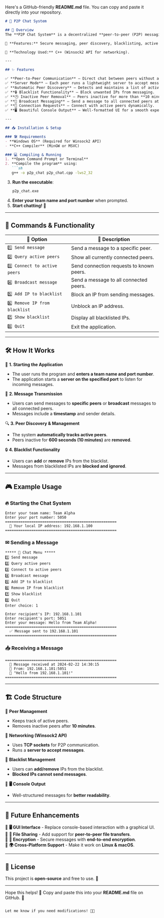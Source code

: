 Here's a GitHub-friendly **README.md** file. You can copy and paste it directly into your repository.  

```md
# 🚀 P2P Chat System

## 🔹 Overview
The **P2P Chat System** is a decentralized **peer-to-peer (P2P) messaging application** that enables users to communicate over a network without relying on a central server.

💬 **Features:** Secure messaging, peer discovery, blacklisting, active peer tracking, and real-time communication.

📡 **Technology Used:** C++ (Winsock2 API for networking).

---

## ✨ Features

✅ **Peer-to-Peer Communication** – Direct chat between peers without a central server.  
✅ **Server Mode** – Each peer runs a lightweight server to accept messages.  
✅ **Automatic Peer Discovery** – Detects and maintains a list of active peers.  
✅ **🔒 Blacklist Functionality** – Block unwanted IPs from messaging.  
✅ **🕒 Inactive Peer Removal** – Peers inactive for more than **10 minutes** are removed.  
✅ **📢 Broadcast Messaging** – Send a message to all connected peers at once.  
✅ **🤝 Connection Requests** – Connect with active peers dynamically.  
✅ **🖥️ Beautiful Console Output** – Well-formatted UI for a smooth experience.  

---

## 📥 Installation & Setup

### 🛠 Requirements
- **Windows OS** (Required for Winsock2 API)
- **C++ Compiler** (MinGW or MSVC)

### 💻 Compiling & Running
1. **Open Command Prompt or Terminal**  
2. **Compile the program** using:  
   ```sh
   g++ -o p2p_chat p2p_chat.cpp -lws2_32
   ```
3. **Run the executable**:  
   ```sh
   p2p_chat.exe
   ```
4. **Enter your team name and port number** when prompted.  
5. **Start chatting! 🎉**  

---

## 📝 Commands & Functionality

| 🔢 Option | 📝 Description |
|-----------|--------------|
| `1️⃣ Send message` | Send a message to a specific peer. |
| `2️⃣ Query active peers` | Show all currently connected peers. |
| `3️⃣ Connect to active peers` | Send connection requests to known peers. |
| `4️⃣ Broadcast message` | Send a message to all connected peers. |
| `5️⃣ Add IP to blacklist` | Block an IP from sending messages. |
| `6️⃣ Remove IP from blacklist` | Unblock an IP address. |
| `7️⃣ Show blacklist` | Display all blacklisted IPs. |
| `0️⃣ Quit` | Exit the application. |

---

## 🛠 How It Works

📡 **1. Starting the Application**  
- The user runs the program and **enters a team name and port number**.  
- The application starts a **server on the specified port** to listen for incoming messages.  

💬 **2. Message Transmission**  
- Users can send messages to **specific peers** or **broadcast** messages to all connected peers.  
- Messages include a **timestamp** and sender details.  

🔍 **3. Peer Discovery & Management**  
- The system **automatically tracks active peers**.  
- Peers inactive for **600 seconds (10 minutes)** are **removed**.  

🔒 **4. Blacklist Functionality**  
- Users can **add** or **remove** IPs from the blacklist.  
- Messages from blacklisted IPs are **blocked and ignored**.  

---

## 🎮 Example Usage

### 🔥 Starting the Chat System
```
Enter your team name: Team Alpha  
Enter your port number: 5050  
===================================================
  🚀 Your local IP address: 192.168.1.100  
===================================================
```

### ✉ Sending a Message
```
***** 📢 Chat Menu *****  
1️⃣ Send message  
2️⃣ Query active peers  
3️⃣ Connect to active peers  
4️⃣ Broadcast message  
5️⃣ Add IP to blacklist  
6️⃣ Remove IP from blacklist  
7️⃣ Show blacklist  
0️⃣ Quit  
Enter choice: 1  

Enter recipient's IP: 192.168.1.101  
Enter recipient's port: 5051  
Enter your message: Hello from Team Alpha!  
===================================================
  ✅ Message sent to 192.168.1.101  
===================================================
```

### 📥 Receiving a Message
```
===================================================
  📩 Message received at 2024-02-22 14:30:15  
  📍 From: 192.168.1.101:5051  
  💬 "Hello from 192.168.1.101!"  
===================================================
```

---

## 🏗 Code Structure

📌 **Peer Management**  
   - Keeps track of active peers.  
   - Removes inactive peers after **10 minutes**.  

📌 **Networking (Winsock2 API)**  
   - Uses **TCP sockets** for P2P communication.  
   - Runs a **server to accept messages**.  

📌 **Blacklist Management**  
   - Users can **add/remove** IPs from the blacklist.  
   - **Blocked IPs cannot send messages**.  

📌 **🖥️ Console Output**  
   - Well-structured messages for **better readability**.  

---

## 🚀 Future Enhancements
🔹 **🖥️ GUI Interface** - Replace console-based interaction with a graphical UI.  
🔹 **📂 File Sharing** - Add support for **peer-to-peer file transfers**.  
🔹 **🔐 Encryption** - Secure messages with **end-to-end encryption**.  
🔹 **🌍 Cross-Platform Support** - Make it work on **Linux & macOS**.  

---

## 📜 License
This project is **open-source** and free to use. 🎉  

---

Hope this helps! 🚀 Copy and paste this into your **README.md** file on GitHub. 🎯  
```

Let me know if you need modifications! 🚀🔥
